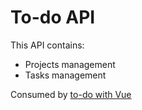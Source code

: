 # To-do API

This API contains:

- Projects management
- Tasks management

Consumed by [to-do with Vue](https://github.com/RuanScherer/To-do)